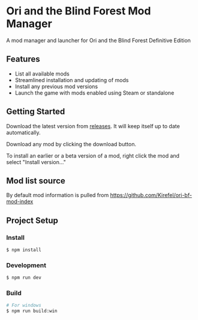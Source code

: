 # Ori and the Blind Forest Mod Manager

A mod manager and launcher for Ori and the Blind Forest Definitive Edition

## Features

* List all available mods
* Streamlined installation and updating of mods
* Install any previous mod versions
* Launch the game with mods enabled using Steam or standalone

## Getting Started

Download the latest version from [releases](https://github.com/Kirefel/bf-mod-manager/releases/latest). It will keep itself up to date automatically.

Download any mod by clicking the download button.

To install an earlier or a beta version of a mod, right click the mod and select "Install version..."

## Mod list source

By default mod information is pulled from https://github.com/Kirefel/ori-bf-mod-index

## Project Setup

### Install

```bash
$ npm install
```

### Development

```bash
$ npm run dev
```

### Build

```bash
# For windows
$ npm run build:win
